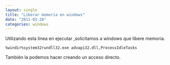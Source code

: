 ```yaml
---
layout: single
title: "Liberar memoria en windows"
date: "2011-03-28"
categories: windows
---
```


Utilizando esta linea en ejecutar ,solicitamos a windows que libere memoria.

`%windir%system32rundll32.exe advapi32.dll,ProcessIdleTasks`

También la podemos hacer creando un acceso directo.

